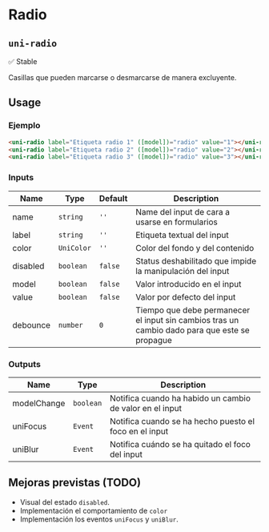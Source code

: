 Radio
===================
`uni-radio`
---
:white_check_mark: Stable

Casillas que pueden marcarse o desmarcarse de manera excluyente.

## Usage

### Ejemplo

```html
<uni-radio label="Etiqueta radio 1" ([model])="radio" value="1"></uni-radio>
<uni-radio label="Etiqueta radio 2" ([model])="radio" value="2"></uni-radio>
<uni-radio label="Etiqueta radio 3" ([model])="radio" value="3"></uni-radio>
```

### Inputs

| Name     | Type       | Default | Description                                                                                   |
| -------- | ---------- | ------- | --------------------------------------------------------------------------------------------- |
| name     | `string`   | `''`    | Name del input de cara a usarse en formularios                                                |
| label    | `string`   | `''`    | Etiqueta textual del input                                                                    |
| color    | `UniColor` | `''`    | Color del fondo y del contenido                                                               |
| disabled | `boolean`  | `false` | Status deshabilitado que impide la manipulación del input                                     |
| model    | `boolean`  | `false` | Valor introducido en el input                                                                 |
| value    | `boolean`  | `false` | Valor por defecto del input                                                                   |
| debounce | `number`   | `0`     | Tiempo que debe permanecer el input sin cambios tras un cambio dado para que este se propague |

### Outputs

| Name        | Type      | Description                                              |
| ----------- | --------- | -------------------------------------------------------- |
| modelChange | `boolean` | Notifica cuando ha habido un cambio de valor en el input |
| uniFocus    | `Event`   | Notifica cuando se ha hecho puesto el foco en el input   |
| uniBlur     | `Event`   | Notifica cuándo se ha quitado el foco del input          |

## Mejoras previstas (TODO)

- Visual del estado `disabled`.
- Implementación el comportamiento de `color`
- Implementación los eventos `uniFocus` y `uniBlur`.
